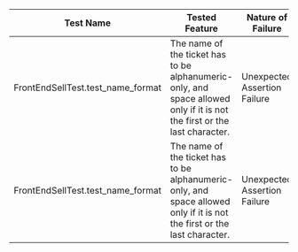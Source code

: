 | Test Name                                  | Tested Feature                                                                                                          | Nature of Failure             | Error Classification                          | Actions Taken                                             |
|--------------------------------------------|-------------------------------------------------------------------------------------------------------------------------|-------------------------------|-----------------------------------------------|-----------------------------------------------------------|
| FrontEndSellTest.test_name_format          | The name of the ticket has to be alphanumeric-only, and space allowed only if it is not the first or the last character.| Unexpected Assertion Failure  | Error in testing code, wrong insertion        | Fix lines to insert to "#sell-date" element in test code. |
| FrontEndSellTest.test_name_format          | The name of the ticket has to be alphanumeric-only, and space allowed only if it is not the first or the last character.| Unexpected Assertion Failure  | Error in testing code, wrong assertion        | Fix target element name in test code.                     |